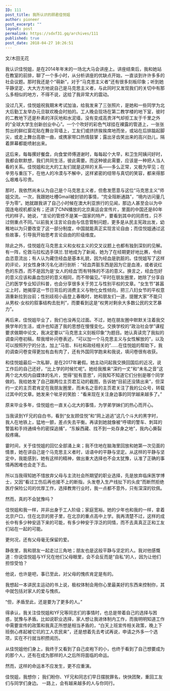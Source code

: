 ```yaml
---
ID: 111
post_title: 我所认识的顾君佳悦姐
author: pioneer
post_excerpt: ""
layout: post
permalink: https://sdxf31.gq/archives/111
published: true
post_date: 2018-04-27 10:26:51
---
```

文/木田无花

我认识佳悦姐，是在2014年年末的一场北大马会讲座上。讲座结束后，我和她站在教室的前排，聊了一个多小时，从分析讲座的优缺点开始，一直谈到许许多多的社会议题。那时我还是个“萌新”，对于“马克思主义者”还有很多刻板印象；听到她平静坚定、大大方方地说自己是马克思主义者，与此同时又发现我们的关切中有那么多相似的地方，不得不说，这给了我非常大的震动。

没过几天，佳悦姐祝我期末考试加油，给我发来了三张照片，是她和一些同学为北大后勤工友举办元旦联欢晚会时拍的。工人晚会现场在第二教学楼的地下室，彼时的二教地下还是朴素的洋灰地和水泥墙，没有变成高贵洋气却拒工友于千里之外的“全球大学生创新创业中心”。一个个吹好的彩色气球挂在裸露的管道上，一张张剪出的鲜红窗花贴在舞台背墙上，工友们或挤挤挨挨席地而坐，或站在后排踮起脚尖，或走上舞台高歌一曲，或携家带口热情鼓掌；露出牙齿笑出来的高兴劲儿，隔着屏幕都能喷射出来。

这后来，每每摞好餐盘，向食堂师傅道谢时，每每起个大早，和卫生阿姨问好时，我都会默默想，我们共同生活，彼此需要。而这种彼此需要，应该是一种把人当人看的关系。佳悦姐和北大的工友们就是这样的关系——多么正常，又极为罕见；在辛劳与重压下，在他人的冷漠与不解中，这样紧密的纽带与真切的笑容，都来得那么艰难与珍贵。

那时，我依然尚未认为自己是个马克思主义者，但愈发愿意与这位“马克思主义”师姐交流。一次，我跟她吐槽Gmail被封锁的事情，“完全阻断通路”，“境内访问量几乎为零”。她就跟我讲了自己小时候在澳大利亚旅行的见闻，那边人甚至会以为中国连电视机都没有；还讲了CNN播放的北京奥运会宣传片，里面的中国还是80年代的样子。她说，“言论的管控不是某一国家的特产，要看到其中的同质性，只不过侧重点不同。”以前我关注言论自由与信息管制问题，更多是从民主宪政出发，幼稚地以为只要改变了这一部分制度，中国就能真正实现言论自由；而佳悦姐通过这些故事，引导我开始思考言论自由的阶级维度。

除此之外，佳悦姐在马克思主义和女权主义的交叉议题上也都有独到深刻的见解。有一阵，伦敦马拉松选手琪兰.甘地成为了新闻，她为了在经期更好地比赛，令经血恣意流出；有人认为藏住经血是基本礼貌，因为经血是肮脏的。佳悦姐写了这样的评论，对女性身体污名化进行剖析：“经血弄脏东西是因为它是血液，或者说红色的东西，而不是因为是‘女人的经血’而有特殊的不洁的意义。换言之，经血包好的意义应该和鼻血包好的意义相同，而不带偏见。”平时在朋友圈里，她除了分享自己的医学专业知识科普，也会分享很多关于劳工与性别平权的文章。“女生节”甚嚣尘上时，她揭穿这一节日背后的消费主义与物化女性倾向，把三八妇女节的平权意涵重新拉到台前；性别歧视小品登上春晚时，她和朋友们一道，提醒大家“不能只从男权-女权的叙事结构去批判”，而要看到这是“权男对剩余大多数公民的文艺暴力”。

再后来，佳悦姐毕业了，我们也没再见过面。不过，她在朋友圈中默默关注着我交换学年的生活，或许也知道了我的思想在慢慢变化。交换学校的“政治社会学”课程要求做期中论文，我决定要以“马克思主义刻板印象”为题目。她认真读完了我拟的调查问卷初稿，帮我增补问卷表述，“可以加一个马克思主义与女性解放的”，以及可以按照列宁的分法，加上“马哲、科社和政经相关的”……在佳悦姐的帮助下，我的调查问卷变得更加有血有肉了，还有外国同学跑来和我说，填问卷很有收获。

和佳悦姐最后一次私聊，是在2017年暑假。她主动问起我交换回国后的近况，说工作后的自己还好，“比上学的时候忙呢”。她给我推来“深约一丈”和“未名之音”这两个北大校内自媒体的名片，觉得“挺有意思”，问我知不知道它们分别是哪个同学做的。我给她发了自己跟两位主页君互动的截图，告诉她“目前还没猜出来”，但深约一丈的主页君肯定在我朋友圈里，而未名之音的主页君关注了我的公众号，转载过其中的文章。她发来个呲牙的笑脸：“看来现在关注身边事的同学越来越多了。”

原来毕业多年，佳悦姐也一直关心北大的事情，为学弟学妹们的热心而开心。

当我读到YF兄的自白书，看到“女友顾佳悦”和“网上追逃”这几个斗大的黑字时，我人在地铁上，猛地一颤，差点失去平衡。再读到她就像被“呼啸的警车、刺耳的警笛和手持通缉令的密探追捕”，“东躲西藏、找不到一处存身之地”，我内心撕裂般疼痛。

霎时间，关于佳悦姐的回忆全部涌上来；我不住地在脑海里回放和她第一次见面的情景，她在讲自己是个马克思主义者时，话语中的平静与坚定。从这样的平静与坚定中，我能感到，她有这样的精神，做出重大选择也不会太犹豫，认准了正确的事情再困难也会走下去。

所以当我得知她不惜放弃父母与主流社会所期望的职业选择，先是放弃临床医学博士，又因“看过工伤后再也接不上的断指，头发卷入生产线扯下的头皮”而断然拒绝医疗保险公司的优厚工作，选择教育行业时，我一点都不意外，只有深深的钦佩。

然而，真的不会犹豫吗？

佳悦姐和我一样，并非出身于工人阶级；家庭宽裕。她的少年也和我的一样，拿着北京户口，住在北京的房子里，在北京的重点高中上学。我再清楚不过，这样的成长中有多少种安适下来的可能，有多少种安于浮泛的同情，而不去真真正正和工友们站在一起的可能。

更何况，还有父母毫无保留的爱。

静夜里，我和朋友一起走过三角地；朋友也是这般平静与坚定的人。我对他感慨道：你说佳悦姐与YF兄在他们父母眼里，会不会反而是“自私”的人，因为让他们担惊受怕？

他说，也许是吧，事已至此，对父母的愧疚肯定是有的。

我想起一本讲民主运动的书上说，极权体制会用你心里最美好的东西来控制你，其中就包括对家人的爱与愧疚。

“但，矛盾至此，还是要为了更多的人。”

得承认，我关注佳悦姐和YF兄等同志们的事情时，也总是带着自己的选择与困惑，犹豫与矛盾。比如说职业选择，家人想让我进体制内工作，而我明明知道工作中需要宣传的政策和我真正所想是相当矛盾的，“白天上班宣传相关政策，晚上下班倒心疼起被它坑的工人农民来”，还是想着先去考试再说，申请之外多一个选项，实在不行就当积攒阅历。

从佳悦姐他们身上，我终于又看到了自己皮袍下的小，也终于看到了自己想要成为的那个人，还有在成为那样的人之后所将面临的命运。

然而，这样的命运本不应发生，更不应重演。

佳悦姐，我想你；
我们盼你、YF兄和同志们早日摆脱罪名，快快团聚，重回工友们与同学们身边。
一路上，会有越来越多的人与你同行。